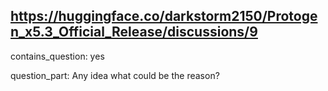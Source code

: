 ## https://huggingface.co/darkstorm2150/Protogen_x5.3_Official_Release/discussions/9

contains_question: yes

question_part: Any idea what could be the reason?